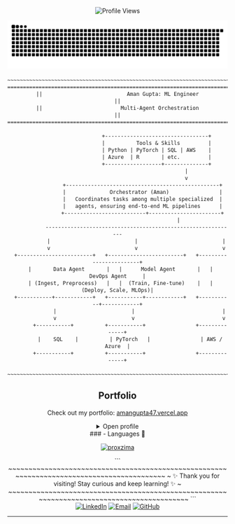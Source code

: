 <p align="center">
	<img src="https://komarev.com/ghpvc/?username=amangupta05&style=plastic&color=blueviolet" alt="Profile Views"/>
</p>
<p align="center">
	<img src="https://github.com/7oSkaaa/7oSkaaa/blob/output/github-contribution-grid-snake.svg?" alt="Snake Game"/>
</p>

<div align="center">

```
~~~~~~~~~~~~~~~~~~~~~~~~~~~~~~~~~~~~~~~~~~~~~~~~~~~~~~~~~~~~~~~~~~~~~~~~~~~~~~~~~~~~~~~~~~~
===============================================================================
||                           Aman Gupta: ML Engineer                         ||
||                         Multi-Agent Orchestration                         ||
===============================================================================

                         +---------------------------------+
                         |          Tools & Skills         |
                         | Python | PyTorch | SQL | AWS    |
                         | Azure  | R       | etc.         |
                         +------------------+--------------+
                                            |
                                            v
                +-------------------------------------------------+
                |              Orchestrator (Aman)                |
                |   Coordinates tasks among multiple specialized  |
                |   agents, ensuring end-to-end ML pipelines      |
                +--------------------------+-----------------------+
                                       |
            -------------------------------------------------------------
            |                           |                           |
            v                           v                           v
  +------------------------+   +------------------------+   +------------------------+
  |       Data Agent       |   |      Model Agent       |   |       DevOps Agent     |
  | (Ingest, Preprocess)   |   |  (Train, Fine-tune)    |   |  (Deploy, Scale, MLOps)|
  +-----------+------------+   +-----------+------------+   +-----------+------------+
              |                        |                            |
              v                        v                            v
        +-----------+          +-----------+                +--------------+
        |    SQL    |          | PyTorch   |                | AWS / Azure  |
        +-----------+          +-----------+                +--------------+

~~~~~~~~~~~~~~~~~~~~~~~~~~~~~~~~~~~~~~~~~~~~~~~~~~~~~~~~~~~~~~~~~~~~~~~~~~~~~~~~~~~~~~~~~~~
```
## Portfolio
Check out my portfolio: [amangupta47.vercel.app](https://amangupta47.vercel.app/)


<details>
<summary>Open profile</summary>

<br>
<div>
  <div align=center>
      <a href="https://git.io/typing-svg"><img src="https://readme-typing-svg.demolab.com/?font=VT323&size=35&duration=3500&pause=300&color=6A0572&center=true&vCenter=true&width=500&lines=Hey%2C+I+am+Aman;Welcome+to+My+GitHub+Profile;ML+Engineer+%26+AI+Enthusiast;AWS+%26+Azure+Certified;Python+%26+PyTorch+Expert;LangChain+%26+AI+Agents;Always+Learning%2C+Always+Growing" alt="Typing SVG" /></a>
  </div>
</div>

<details>
<summary>About me</summary>

<div align="left">

```js
/**
 * Represents me.
 * @constructor
 * @param {string} location - New York, NY, United States.
 * @param {string} languages - English, Hindi.
 * @param {string} jobTitle - Machine Learning Engineer at Cantonica.
 * @param {string} specialization - AI Agents, LLMs, and ML Systems.
 * @param {string} interests - LangChain, AutoGen, Multi-Agent Systems.
 * @param {string} education - MS in Machine Learning, Stevens Institute of Technology.
 * @param {string} certifications - AWS Data Engineering, Azure AI Engineer.
 * @param {string} expertise - Task Automation, GraphRAG, Multi-Modal ML.
 * @throws {Error} When encountering bugs in production.
 * @returns {Object} Aman - A passionate ML engineer.
 */
```

</div>
</details>

<details>
<summary>Tools</summary>
<div>
  <p style="display: inline-block;" align="center">
    <kbd>
      <kbd>Programming Languages</kbd>
      <br>
      <br>
      <img width="30px" src="https://cdn.jsdelivr.net/gh/devicons/devicon/icons/python/python-original.svg" alt="python" title="Python"/> 
      <img width="30px" src="https://cdn.jsdelivr.net/gh/devicons/devicon/icons/cplusplus/cplusplus-original.svg" alt="cpp" title="C++"/> 
      <img width="30px" src="https://cdn.jsdelivr.net/gh/devicons/devicon/icons/r/r-original.svg" alt="R" title="R"/>
      <img width="30px" src="https://cdn.jsdelivr.net/gh/devicons/devicon/icons/sql/sql-original.svg" alt="SQL" title="SQL"/>
    </kbd>
    <kbd>
      <kbd>ML/AI Frameworks</kbd>
      <br>
      <br>
      <img width="30px" src="https://cdn.jsdelivr.net/gh/devicons/devicon/icons/pytorch/pytorch-original.svg" alt="pytorch" title="PyTorch"/>
      <img width="30px" src="https://cdn.jsdelivr.net/gh/devicons/devicon/icons/tensorflow/tensorflow-original.svg" alt="tensorflow" title="TensorFlow"/>
      <img width="30px" src="https://huggingface.co/front/assets/huggingface_logo.svg" alt="huggingface" title="Hugging Face"/>
      <img width="30px" src="https://cdn.jsdelivr.net/gh/devicons/devicon/icons/opencv/opencv-original.svg" alt="opencv" title="OpenCV"/>
    </kbd>
    <kbd>
      <kbd>Cloud & MLOps</kbd>
      <br>
      <br>
      <img width="30px" src="https://cdn.jsdelivr.net/gh/devicons/devicon/icons/amazonwebservices/amazonwebservices-original.svg" alt="aws" title="AWS"/>
      <img width="30px" src="https://cdn.jsdelivr.net/gh/devicons/devicon/icons/azure/azure-original.svg" alt="azure" title="Azure"/>
      <img width="30px" src="https://cdn.jsdelivr.net/gh/devicons/devicon/icons/docker/docker-original.svg" alt="docker" title="Docker"/>
      <img width="30px" src="https://cdn.jsdelivr.net/gh/devicons/devicon/icons/kubernetes/kubernetes-plain.svg" alt="kubernetes" title="Kubernetes"/>
    </kbd>
    <br>
    <br>
    <kbd>
      <kbd>Database & Big Data</kbd>
      <br>
      <br>
      <img width="30px" src="https://cdn.jsdelivr.net/gh/devicons/devicon/icons/mysql/mysql-original.svg" alt="mysql" title="MySQL"/>
      <img width="30px" src="https://cdn.jsdelivr.net/gh/devicons/devicon/icons/postgresql/postgresql-original.svg" alt="postgresql" title="PostgreSQL"/>
      <img width="30px" src="https://cdn.jsdelivr.net/gh/devicons/devicon/icons/mongodb/mongodb-original.svg" alt="mongodb" title="MongoDB"/>
      <img width="30px" src="https://cdn.jsdelivr.net/gh/devicons/devicon/icons/apache/apache-original.svg" alt="apache" title="Apache Spark"/>
    </kbd>
  </p>
</div>
</details>

<details>
  <summary>GitHub Stats</summary>
  <br>
  <p align="center">
    <img align="center" src="https://github-readme-stats.vercel.app/api?username=amangupta05&show_icons=true&theme=dracula&count_private=true&hide=stars,issues,contribs" alt="GitHub Stats">
  </p>
  <p align="center">
    <img src="https://github-readme-streak-stats.herokuapp.com/?user=amangupta05&theme=dracula" alt="GitHub Streak"/>
  </p>
</details>

<details>
  <summary>Featured Projects</summary>
  <br>
  <ul>
    <li><strong>AI Interactive Learning Framework:</strong> Built an adaptive learning platform using Fetch.AI agents, OpenAI APIs, and Claude for personalized education.</li>
    <li><strong>Decentralized Emergency Response System:</strong> Developed an emergency response system using Fetch.ai agents and LangChain, improving efficiency by 30%.</li>
    <li><strong>Multi-Modal VAE:</strong> Engineered a Multi-Modal Variational Autoencoder achieving 95% reconstruction accuracy on MNIST-SVHN datasets.</li>
  </ul>
</details>

<details>
  <summary>Quote</summary>
  <br>
  <blockquote>
    "Machine learning is the science of getting computers to learn without being explicitly programmed."
    <br><strong>- Arthur Samuel</strong>
  </blockquote>
</details>

<details>
<summary>What can I do for you?</summary>
<table style="border: none">
  <tr>
  <td width="50%" valign="top">

## Let's Collaborate on ML/AI Projects!

If you have any questions about Machine Learning, AI Agents, or LLMs, feel free to <a href="mailto:amangupta52001@gmail.com">contact me by email</a>. I'm always excited to work on innovative projects!

  </td>
  <td width="50%" valign="top">

## Looking for AI Solutions?

**<img alt="Feedback" src="https://img.shields.io/badge/Ask%20me-anything-1abc9c.svg">**

<blockquote>"AI is not just about building better machines; it's about augmenting human capabilities."
<br><strong>– Aman Gupta</strong></blockquote>

  </td>
  </tr>
</table>
</details>

</details>
### - Languages 🔭
<p align="center" >
  <a target="_blank" href="https://github.com/anuraghazra/github-readme-stats"><img src="https://github-readme-stats.vercel.app/api/top-langs/?username=amangupta05&&show_icons=true&theme=dracula&text_color=8b8b8b&bg_color=0000&hide_border=true&layout=compact&custom_title=Languages%20I%20Use&langs_count=8" alt="proxzima"/></a>
</p>
```
~~~~~~~~~~~~~~~~~~~~~~~~~~~~~~~~~~~~~~~~~~~~~~~~~~~~~~~~~~~~~~~~~~~~~~~~~~~~~~~~~~~~~~~~~~~
~              ✨ Thank you for visiting! Stay curious and keep learning! ✨              ~
~~~~~~~~~~~~~~~~~~~~~~~~~~~~~~~~~~~~~~~~~~~~~~~~~~~~~~~~~~~~~~~~~~~~~~~~~~~~~~~~~~~~~~~~~~~
```

</div>

<div align=center>
  <a href="https://www.linkedin.com/in/aman-gupta5/" target="_blank"><img src="https://img.shields.io/static/v1?style=for-the-badge&message=LinkedIn&color=0A66C2&logo=LinkedIn&logoColor=FFFFFF&label=" alt="LinkedIn" /></a>
  <a href="mailto:amangupta05@gmail.com?subject=Hi%20Aman%20,%20nice%20to%20meet%20you!" target="_blank"><img alt="Email" src="https://img.shields.io/static/v1?style=for-the-badge&message=Gmail&color=EA4335&logo=Gmail&logoColor=FFFFFF&label=" /></a>
  <a href="https://github.com/amangupta05" target="_blank"><img src="https://img.shields.io/static/v1?style=for-the-badge&message=GitHub&color=181717&logo=GitHub&logoColor=FFFFFF&label=" alt="GitHub" /></a>
</div>

------
